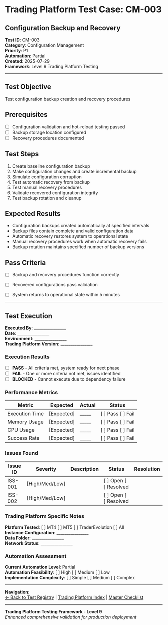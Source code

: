 # Trading Platform Test Case: CM-003
## Configuration Backup and Recovery

**Test ID**: CM-003  
**Category**: Configuration Management  
**Priority**: P1  
**Automation**: Partial  
**Created**: 2025-07-29  
**Framework**: Level 9 Trading Platform Testing

---

## Test Objective
Test configuration backup creation and recovery procedures

## Prerequisites
- [ ] Configuration validation and hot-reload testing passed
- [ ] Backup storage location configured
- [ ] Recovery procedures documented

## Test Steps
1. Create baseline configuration backup
2. Make configuration changes and create incremental backup
3. Simulate configuration corruption
4. Test automatic recovery from backup
5. Test manual recovery procedures
6. Validate recovered configuration integrity
7. Test backup rotation and cleanup

## Expected Results
- Configuration backups created automatically at specified intervals
- Backup files contain complete and valid configuration data
- Automatic recovery restores system to operational state
- Manual recovery procedures work when automatic recovery fails
- Backup rotation maintains specified number of backup versions

## Pass Criteria
- [ ] Backup and recovery procedures function correctly
- [ ] Recovered configurations pass validation
- [ ] System returns to operational state within 5 minutes







---

## Test Execution

**Executed By**: ________________  
**Date**: ________________  
**Environment**: ________________  
**Trading Platform Version**: ________________  

### Execution Results
- [ ] **PASS** - All criteria met, system ready for next phase
- [ ] **FAIL** - One or more criteria not met, issues identified
- [ ] **BLOCKED** - Cannot execute due to dependency failure

### Performance Metrics
| Metric | Expected | Actual | Status |
|--------|----------|--------|--------|
| Execution Time | [Expected] | _____ | [ ] Pass [ ] Fail |
| Memory Usage | [Expected] | _____ | [ ] Pass [ ] Fail |
| CPU Usage | [Expected] | _____ | [ ] Pass [ ] Fail |
| Success Rate | [Expected] | _____ | [ ] Pass [ ] Fail |

### Issues Found
| Issue ID | Severity | Description | Status | Resolution |
|----------|----------|-------------|--------|------------|
| ISS-001 | [High/Med/Low] | | [ ] Open [ ] Resolved | |
| ISS-002 | [High/Med/Low] | | [ ] Open [ ] Resolved | |

### Trading Platform Specific Notes
**Platform Tested**: [ ] MT4 [ ] MT5 [ ] TraderEvolution [ ] All  
**Instance Configuration**: ________________  
**Data Folder**: ________________  
**Network Status**: ________________  

### Automation Assessment
**Current Automation Level**: Partial  
**Automation Feasibility**: [ ] High [ ] Medium [ ] Low  
**Implementation Complexity**: [ ] Simple [ ] Medium [ ] Complex  

---

**Navigation**:  
[← Back to Test Registry](../01-Test-ID-Registry-Framework.md) | [Trading Platform Index](../02-Trading-Platform-Tests-Index.md) | [Master Checklist](../Checklists/Master-Checklist.md)

---

**Trading Platform Testing Framework - Level 9**  
*Enhanced comprehensive validation for production deployment*
